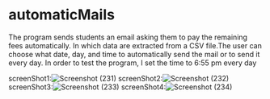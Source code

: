 # automaticMails
The program sends students an email asking them to pay the remaining fees automatically. In which data are extracted from a CSV file.The user can choose what date, day, and time to automatically send the mail or to send it every day. 
In order to test the program, I set the time to 6:55 pm every day

screenShot1:![Screenshot (231)](https://user-images.githubusercontent.com/91128089/149339373-21a795ab-171e-4db4-9949-a6d175955800.png)
screenShot2:![Screenshot (232)](https://user-images.githubusercontent.com/91128089/149339409-a675c809-546a-466d-898d-5b4d3e7108a3.png)
screenShot3:![Screenshot (233)](https://user-images.githubusercontent.com/91128089/149339442-365a8715-c100-4ccc-908b-9ff62514053a.png)
screenShot4:![Screenshot (234)](https://user-images.githubusercontent.com/91128089/149339470-e334704c-3611-4b9a-9ad6-3775db7b7262.png)
